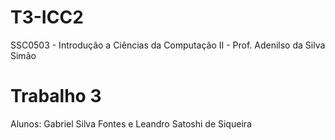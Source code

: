 # T3-ICC2
SSC0503 - Introdução a Ciências da Computação II - 
Prof. Adenilso da Silva Simão

# Trabalho 3
Alunos: Gabriel Silva Fontes e Leandro Satoshi de Siqueira

